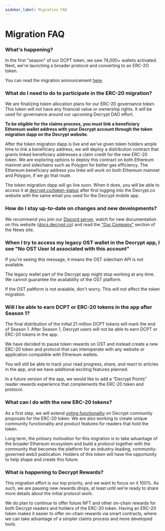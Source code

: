 ```yaml
---
aidebar_label: Migration FAQ
---
```


# Migration FAQ

### What's happening?

In the first "season" of our DCPT token, we saw 74,000+ wallets activated. Next, we're launching a broader protocol and converting to an ERC-2O token.

You can read the migration announcement [here](https://decrypt.co/75352/decrypt-reader-token-what-comes-next).

### What do I need to do to participate in the ERC-20 migration?

We are finalizing token allocation plans for our ERC-20 governance token. This token will not have any financial value or ownership rights. It will be used for governance around our upcoming Decrypt DAO effort.

**To be eligible for the claims process, you must link a beneficiary Ethereum wallet address with your Decrypt account through the token migration dapp on the Decrypt website.**

After the token migration dapp is live and we've given token holders ample time to link a beneficiary address, we will deploy a distribution contract that grants linked beneficiary addresses a claim credit for the new ERC-20 token. We are exploring options to deploy this contract on both Ethereum mainnet and sidechains such as Polygon for better gas efficiency. The Ethereum beneficiary address you linke will work on both Ethereum mainnet and Polygon, if we go that route.

The token migration dapp will go live soon. When it does, you will be able to access it at [decrypt.co/token-status](https://decrypt.co/token-status) after first logging into the Decrypt.co website with the same email you used for the Decrypt mobile app.

### How do I stay up-to-date on changes and new developments?

We recommend you join our [Discord server](https://decrypt.co/discord-invite), watch for new documentation on this website ([docs.decrypt.co](https://docs.decrypt.co)) and read the ["Our Company"](https://decrypt.co/news/decrypt) section of the News site.

### When I try to access my legacy OST wallet in the Decrypt app, I see "No OST User Id associated with this account"

If you're seeing this message, it means the OST sidechain API is not available. 

The legacy wallet part of the Decrypt app might stop working at any time. We cannot guarantee the availability of the OST platform.

If the OST paltform is not avaiable, don't worry. This will not affect the token migration.

### Will I be able to earn DCPT or ERC-20 tokens in the app after Season 1?

The final distribution of the initial 21 million DCPT tokens will mark the end of Season 1. After Season 1, Decrypt users will not be able to earn DCPT or ERC-20 tokens in the app. 

We have decided to pause token rewards on OST and instead create a new ERC-20 token and protocol that can interoperate with any website or application compatible with Ethereum wallets.

You will still be able to track your read progress, share, and react to articles in the app, and we have additional exciting features planned. 

In a future version of the app, we would like to add a “Decrypt Points” reader rewards experience that complements the ERC-20 token and protocol.

### What can I do with the new ERC-20 tokens?

As a first step, we will extend [voting functionality](https://vote.decrypt.co/) on Decrypt community proposals for the ERC-20 token. We are also working to create unique community functionality and product features for readers that hold the token.

Long term, the primary motivation for this migration is to take advantage of the broader Ethereum ecosystem and build a protocol together with the community that becomes the platform for an industry-leading, community-governed web3 publication. Holders of this token will have the opportunity to help shape and create this future.

### What is happening to Decrypt Rewards?

This migration effort is our top priority, and we want to focus on it 100%. As such, we are pausing new rewards drops, at least until we’re ready to share more details about the initial protocol work.

We do plan to continue to offer future NFT and other on-chain rewards for both Decrypt readers and holders of the ERC-20 token. Having an ERC-20 token makes it easier to offer on-chain rewards via smart contracts, where we can take advantage of a simpler claims process and more developed tools.

